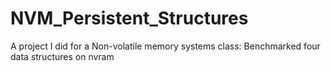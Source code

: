 # NVM_Persistent_Structures

A project I did for a Non-volatile memory systems class:
Benchmarked four data structures on nvram
